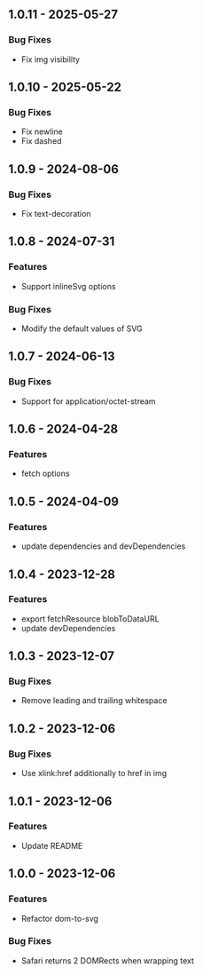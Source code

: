 ## 1.0.11 - 2025-05-27

### Bug Fixes

* Fix img visibility


## 1.0.10 - 2025-05-22

### Bug Fixes

* Fix newline
* Fix dashed


## 1.0.9 - 2024-08-06

### Bug Fixes

* Fix text-decoration


## 1.0.8 - 2024-07-31

### Features

* Support inlineSvg options

### Bug Fixes

* Modify the default values of SVG


## 1.0.7 - 2024-06-13

### Bug Fixes

* Support for application/octet-stream


## 1.0.6 - 2024-04-28

### Features

* fetch options


## 1.0.5 - 2024-04-09

### Features

* update dependencies and devDependencies


## 1.0.4 - 2023-12-28

### Features

* export fetchResource blobToDataURL
* update devDependencies


## 1.0.3 - 2023-12-07

### Bug Fixes

* Remove leading and trailing whitespace


## 1.0.2 - 2023-12-06

### Bug Fixes

* Use xlink:href additionally to href in img


## 1.0.1 - 2023-12-06

### Features

* Update README


## 1.0.0 - 2023-12-06

### Features

* Refactor dom-to-svg

### Bug Fixes

* Safari returns 2 DOMRects when wrapping text